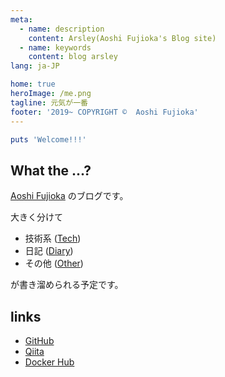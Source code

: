 ```yaml
---
meta:
  - name: description
    content: Arsley(Aoshi Fujioka's Blog site)
  - name: keywords
    content: blog arsley
lang: ja-JP

home: true
heroImage: /me.png
tagline: 元気が一番
footer: '2019~ COPYRIGHT ©️  Aoshi Fujioka'
---
```


```ruby
puts 'Welcome!!!'
```

## What the ...?

[Aoshi Fujioka](https://www.arsley.work) のブログです。

大きく分けて

- 技術系 ([Tech](/tech))
- 日記 ([Diary](/diary))
- その他 ([Other](/other))

が書き溜められる予定です。

## links

- [GitHub](https://github.com/arsley)
- [Qiita](https://qiita.com/arsley)
- [Docker Hub](https://hub.docker.com/u/arsley)
